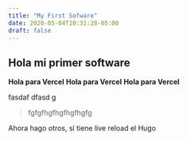 ```yaml
---
title: "My First Sofware"
date: 2020-05-04T10:31:28-05:00
draft: false
---
```


## Hola mi primer software

**Hola para Vercel**
**Hola para Vercel**
**Hola para Vercel**

fasdaf
dfasd
g
> fgfgfhgfhgfhgfhgfg

Ahora hago otros, sí tiene live reload el Hugo